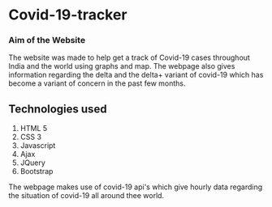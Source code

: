 # Covid-19-tracker

### Aim of the Website

The website was made to help get a track of Covid-19 cases throughout India and the world using graphs and map. The webpage also gives information regarding the delta and the delta+ variant of covid-19 which has become a variant of concern in the past few months.

## Technologies used

1. HTML 5
2. CSS 3
3. Javascript
4. Ajax
5. JQuery
6. Bootstrap

The webpage makes use of covid-19 api's which give hourly data regarding the situation of covid-19 all around thee world. 
